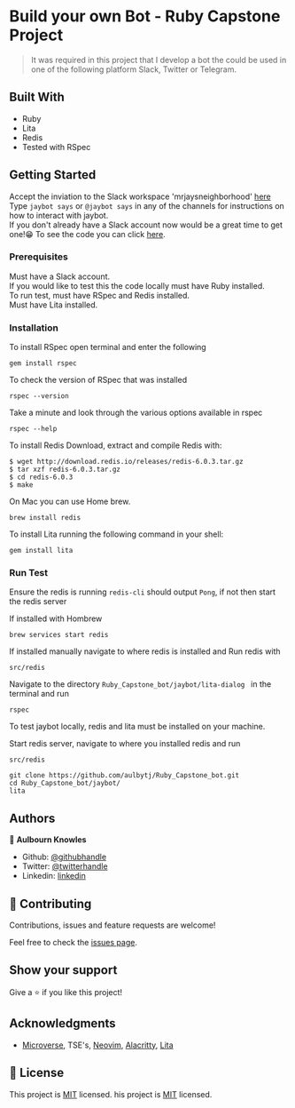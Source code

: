 # Build your own Bot - Ruby Capstone Project

> It was required in this project that I develop a bot the could be used in one of the following platform Slack, Twitter or Telegram.

## Built With

- Ruby 
- Lita
- Redis
- Tested with RSpec

## Getting Started
Accept the inviation to the Slack workspace 'mrjaysneighborhood' [here](https://join.slack.com/t/mrjaysneighborhood/shared_invite/zt-e211lq47-cbJr0FnVZJjn79YCbuZqpg)\
Type `jaybot says` or `@jaybot says` in any of the channels for instructions on how to interact with jaybot.\
If you don't already have a Slack account now would be a great time to get one!😁
To see the code you can click [here](https://github.com/aulbytj/Build_your_own_bot-Capstone/tree/develop).

### Prerequisites

Must have a Slack account.\
If you would like to test this the code locally must have Ruby installed.\
To run test, must have RSpec and Redis installed.\
Must have Lita installed.

### Installation

To install RSpec open terminal and enter the following

```
gem install rspec
```

To check the version of RSpec that was installed

```
rspec --version
```

Take a minute and look through the various options available in rspec

```
rspec --help
```

To install Redis  Download, extract and compile Redis with:

```
$ wget http://download.redis.io/releases/redis-6.0.3.tar.gz
$ tar xzf redis-6.0.3.tar.gz
$ cd redis-6.0.3
$ make
```

On Mac you can use Home brew.

```
brew install redis
```

To install Lita running the following command in your shell:

```
gem install lita
```

### Run Test

Ensure the redis is running `redis-cli` should output `Pong`, if not then start the redis server

If installed with Hombrew

```
brew services start redis
```

If installed manually navigate to where redis is installed and Run redis with

```
src/redis
```

Navigate to the directory `Ruby_Capstone_bot/jaybot/lita-dialog ` in the terminal and run

```
rspec
```

To test jaybot locally, redis and lita must be installed on your machine.

Start redis server, navigate to where you installed redis and run 
```
src/redis
```

```
git clone https://github.com/aulbytj/Ruby_Capstone_bot.git
cd Ruby_Capstone_bot/jaybot/
lita
```

## Authors

👤 **Aulbourn Knowles**

- Github: [@githubhandle](https://github.com/aulbytj)
- Twitter: [@twitterhandle](https://twitter.com/aulbytj)
- Linkedin: [linkedin](https://linkedin.com/in/aulbourn-knowles-b9971672)

## 🤝 Contributing

Contributions, issues and feature requests are welcome!

Feel free to check the [issues page](https://github.com/aulbytj/Build_your_own_bot-Capstone/issues).

## Show your support

Give a ⭐️ if you like this project!

## Acknowledgments

- [Microverse](https://www.microverse.org/), TSE's, [Neovim](https://neovim.io/), [Alacritty](https://github.com/alacritty/alacritty), [Lita](https://www.lita.io/)

## 📝 License

This project is [MIT](lic.url) licensed.
his project is [MIT](lic.url) licensed.
